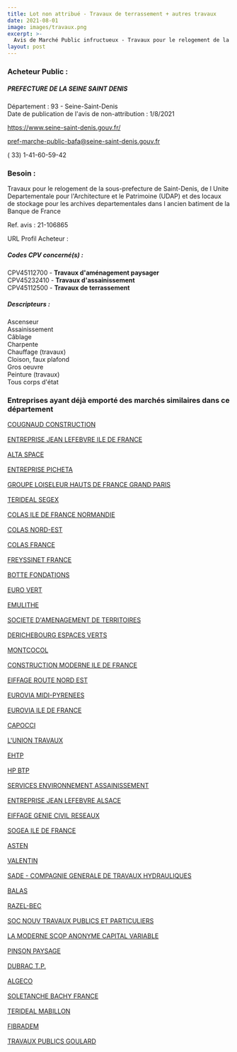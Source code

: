 ```yaml
---
title: Lot non attribué - Travaux de terrassement + autres travaux
date: 2021-08-01
image: images/travaux.png
excerpt: >-
  Avis de Marché Public infructueux - Travaux pour le relogement de la sous-prefecture de Saint-Denis
layout: post
---
```


### Acheteur Public :
##### PREFECTURE DE LA SEINE SAINT DENIS
Département : 93 - Seine-Saint-Denis<br/>
Date de publication de l'avis de non-attribution : 1/8/2021


https://www.seine-saint-denis.gouv.fr/

pref-marche-public-bafa@seine-saint-denis.gouv.fr

( 33) 1-41-60-59-42
### Besoin :

Travaux pour le relogement de la sous-prefecture de Saint-Denis, de l Unite Departementale pour l'Architecture et le Patrimoine (UDAP) et des locaux de stockage pour les archives departementales dans l ancien batiment de la Banque de France

Ref. avis : 21-106865

URL Profil Acheteur : 

##### Codes CPV concerné(s) :
CPV45112700 - **Travaux d'aménagement paysager** <br/>
CPV45232410 - **Travaux d'assainissement** <br/>
CPV45112500 - **Travaux de terrassement** <br/>

##### Descripteurs :
Ascenseur <br/>
Assainissement <br/>
Câblage <br/>
Charpente <br/>
Chauffage (travaux) <br/>
Cloison, faux plafond <br/>
Gros oeuvre <br/>
Peinture (travaux) <br/>
Tous corps d'état <br/>

### Entreprises ayant déjà emporté des marchés similaires dans ce département
<a href="/entreprise-545/siren-310601687">COUGNAUD CONSTRUCTION</a><br/><br/>
<a href="/entreprise-545/siren-315474536">ENTREPRISE JEAN LEFEBVRE ILE DE FRANCE</a><br/><br/>
<a href="/entreprise-545/siren-316155670">ALTA SPACE</a><br/><br/>
<a href="/entreprise-546/siren-317896652">ENTREPRISE PICHETA</a><br/><br/>
<a href="/entreprise-546/siren-322640863">GROUPE LOISELEUR HAUTS DE FRANCE GRAND PARIS</a><br/><br/>
<a href="/entreprise-546/siren-323077867">TERIDEAL SEGEX</a><br/><br/>
<a href="/entreprise-547/siren-329168157">COLAS ILE DE FRANCE NORMANDIE</a><br/><br/>
<a href="/entreprise-547/siren-329198337">COLAS NORD-EST</a><br/><br/>
<a href="/entreprise-547/siren-329338883">COLAS FRANCE</a><br/><br/>
<a href="/entreprise-548/siren-334057361">FREYSSINET FRANCE</a><br/><br/>
<a href="/entreprise-549/siren-340085885">BOTTE FONDATIONS</a><br/><br/>
<a href="/entreprise-550/siren-347715765">EURO VERT</a><br/><br/>
<a href="/entreprise-550/siren-348867904">EMULITHE</a><br/><br/>
<a href="/entreprise-553/siren-388496739">SOCIETE D'AMENAGEMENT DE TERRITOIRES</a><br/><br/>
<a href="/entreprise-553/siren-389360652">DERICHEBOURG ESPACES VERTS</a><br/><br/>
<a href="/entreprise-553/siren-390632040">MONTCOCOL</a><br/><br/>
<a href="/entreprise-554/siren-398071365">CONSTRUCTION MODERNE ILE DE FRANCE</a><br/><br/>
<a href="/entreprise-555/siren-402096267">EIFFAGE ROUTE NORD EST</a><br/><br/>
<a href="/entreprise-557/siren-414629162">EUROVIA MIDI-PYRENEES</a><br/><br/>
<a href="/entreprise-558/siren-420948226">EUROVIA ILE DE FRANCE</a><br/><br/>
<a href="/entreprise-559/siren-425039161">CAPOCCI</a><br/><br/>
<a href="/entreprise-560/siren-434570743">L'UNION TRAVAUX</a><br/><br/>
<a href="/entreprise-561/siren-439987405">EHTP</a><br/><br/>
<a href="/entreprise-561/siren-442027181">HP BTP</a><br/><br/>
<a href="/entreprise-565/siren-483114849">SERVICES ENVIRONNEMENT ASSAINISSEMENT</a><br/><br/>
<a href="/entreprise-565/siren-487541591">ENTREPRISE JEAN LEFEBVRE ALSACE</a><br/><br/>
<a href="/entreprise-565/siren-487737728">EIFFAGE GENIE CIVIL RESEAUX</a><br/><br/>
<a href="/entreprise-568/siren-503880999">SOGEA ILE DE FRANCE</a><br/><br/>
<a href="/entreprise-572/siren-542057336">ASTEN</a><br/><br/>
<a href="/entreprise-572/siren-562062232">VALENTIN</a><br/><br/>
<a href="/entreprise-572/siren-562077503">SADE - COMPAGNIE GENERALE DE TRAVAUX HYDRAULIQUES</a><br/><br/>
<a href="/entreprise-572/siren-562077792">BALAS</a><br/><br/>
<a href="/entreprise-572/siren-562136036">RAZEL-BEC</a><br/><br/>
<a href="/entreprise-572/siren-572075109">SOC NOUV TRAVAUX PUBLICS ET PARTICULIERS</a><br/><br/>
<a href="/entreprise-572/siren-572169068">LA MODERNE SCOP ANONYME CAPITAL VARIABLE</a><br/><br/>
<a href="/entreprise-573/siren-628200255">PINSON PAYSAGE</a><br/><br/>
<a href="/entreprise-573/siren-672019247">DUBRAC T.P.</a><br/><br/>
<a href="/entreprise-573/siren-685550659">ALGECO</a><br/><br/>
<a href="/entreprise-573/siren-712030154">SOLETANCHE BACHY FRANCE</a><br/><br/>
<a href="/entreprise-574/siren-747150712">TERIDEAL MABILLON</a><br/><br/>
<a href="/entreprise-579/siren-824938559">FIBRADEM</a><br/><br/>
<a href="/entreprise-582/siren-906650460">TRAVAUX PUBLICS GOULARD</a><br/><br/>
